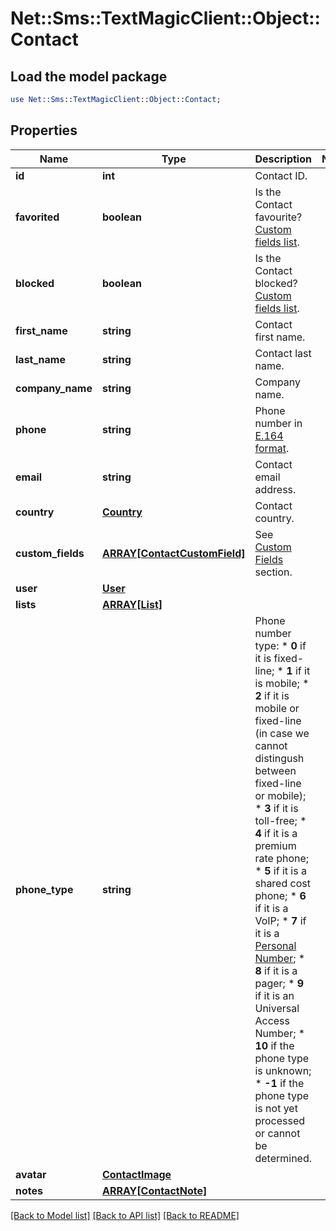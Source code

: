 # Net::Sms::TextMagicClient::Object::Contact

## Load the model package
```perl
use Net::Sms::TextMagicClient::Object::Contact;
```

## Properties
Name | Type | Description | Notes
------------ | ------------- | ------------- | -------------
**id** | **int** | Contact ID. | 
**favorited** | **boolean** | Is the Contact favourite? [Custom fields list](http://docs.textmagictesting.com/#operation/getFavourites). | 
**blocked** | **boolean** | Is the Contact blocked? [Custom fields list](http://docs.textmagictesting.com/#operation/getBlockedContacts). | 
**first_name** | **string** | Contact first name. | 
**last_name** | **string** | Contact last name. | 
**company_name** | **string** | Company name. | 
**phone** | **string** | Phone number in [E.164 format](https://en.wikipedia.org/wiki/E.164). | 
**email** | **string** | Contact email address. | 
**country** | [**Country**](Country.md) | Contact country. | 
**custom_fields** | [**ARRAY[ContactCustomField]**](ContactCustomField.md) | See [Custom Fields](http://docs.textmagictesting.com/#tag/Custom-Fields) section. | 
**user** | [**User**](User.md) |  | 
**lists** | [**ARRAY[List]**](List.md) |  | 
**phone_type** | **string** | Phone number type: * **0** if it is fixed-line; * **1** if it is mobile; * **2** if it is mobile or fixed-line (in case we cannot distingush between fixed-line or mobile); * **3** if it is toll-free; * **4** if it is a premium rate phone; * **5** if it is a shared cost phone; * **6** if it is a VoIP; * **7** if it is a [Personal Number](); * **8** if it is a pager; * **9** if it is an Universal Access Number; * **10** if the phone type is unknown; * **-1** if the phone type is not yet processed or cannot be determined.  | 
**avatar** | [**ContactImage**](ContactImage.md) |  | 
**notes** | [**ARRAY[ContactNote]**](ContactNote.md) |  | 

[[Back to Model list]](../README.md#documentation-for-models) [[Back to API list]](../README.md#documentation-for-api-endpoints) [[Back to README]](../README.md)


